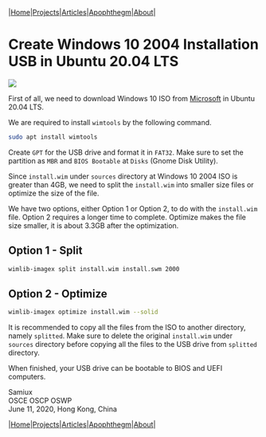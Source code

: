 |[Home](/README.md)|[Projects](/projects.md)|[Articles](/articles.md)|[Apophthegm](/apophthegm.md)|[About](/about.md)|

# Create Windows 10 2004 Installation USB in Ubuntu 20.04 LTS

[![](https://img.youtube.com/vi/WNc8GOps6TY/0.jpg)](https://www.youtube.com/watch?v=WNc8GOps6TY)

First of all, we need to download Windows 10 ISO from [Microsoft](https://www.microsoft.com/en-us/software-download/windows10ISO) in Ubuntu 20.04 LTS.

We are required to install ```wimtools``` by the following command.

```bash
sudo apt install wimtools
```

Create ```GPT``` for the USB drive and format it in ```FAT32```.  Make sure to set the partition as ```MBR``` and ```BIOS Bootable``` at ```Disks``` (Gnome Disk Utility).

Since ```install.wim``` under ```sources``` directory at Windows 10 2004 ISO is greater than 4GB, we need to split the ```install.wim``` into smaller size files or optimize the size of the file.

We have two options, either Option 1 or Option 2, to do with the ```install.wim``` file.  Option 2 requires a longer time to complete.  Optimize makes the file size smaller, it is about 3.3GB after the optimization.

## Option 1 - Split

```bash
wimlib-imagex split install.wim install.swm 2000
```

## Option 2 - Optimize

```bash
wimlib-imagex optimize install.wim --solid
```

It is recommended to copy all the files from the ISO to another directory, namely ```splitted```.  Make sure to delete the original ```install.wim``` under ```sources``` directory before copying all the files to the USB drive from ```splitted``` directory.

When finished, your USB drive can be bootable to BIOS and UEFI computers.

Samiux  
OSCE  OSCP  OSWP  
June 11, 2020, Hong Kong, China  

|[Home](/README.md)|[Projects](/projects.md)|[Articles](/articles.md)|[Apophthegm](/apophthegm.md)|[About](/about.md)|
